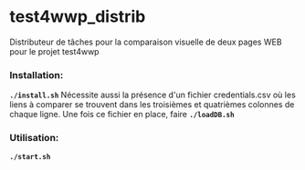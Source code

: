 # test4wwp_distrib
Distributeur de tâches pour la comparaison visuelle de deux pages WEB pour le projet test4wwp

### Installation:
**``./install.sh``**
Nécessite aussi la présence d'un fichier credentials.csv où les liens à comparer se trouvent dans les troisièmes et quatrièmes  colonnes de chaque ligne.
Une fois ce fichier en place, faire **``./loadDB.sh``**

### Utilisation:
**``./start.sh``**
